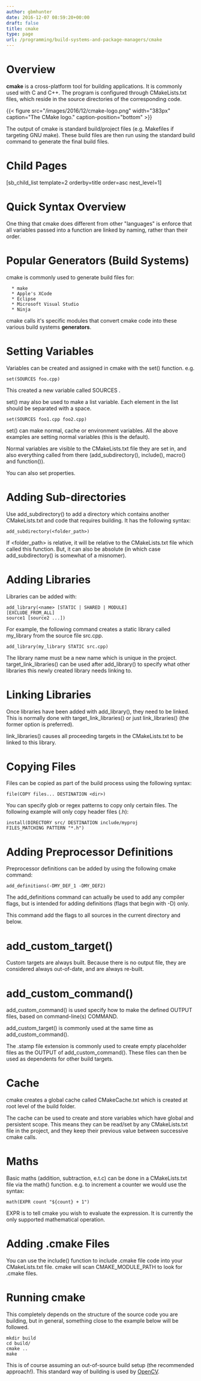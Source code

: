 ```yaml
---
author: gbmhunter
date: 2016-12-07 08:59:20+00:00
draft: false
title: cmake
type: page
url: /programming/build-systems-and-package-managers/cmake
---
```


# Overview




**cmake** is a cross-platform tool for building applications. It is commonly used with C and C++. The program is configured through CMakeLists.txt files, which reside in the source directories of the corresponding code.


{{< figure src="/images/2016/12/cmake-logo.png" width="383px" caption="The CMake logo." caption-position="bottom" >}}


The output of cmake is standard build/project files (e.g. Makefiles if targeting GNU make). These build files are then run using the standard build command to generate the final build files.




# Child Pages




[sb_child_list template=2 orderby=title order=asc nest_level=1]




# Quick Syntax Overview




One thing that cmake does different from other "languages" is enforce that all variables passed into a function are linked by naming, rather than their order.




# Popular Generators (Build Systems)




cmake is commonly used to generate build files for:





	  * make
	  * Apple's XCode
	  * Eclipse
	  * Microsoft Visual Studio
	  * Ninja



cmake calls it's specific modules that convert cmake code into these various build systems **generators**.




# Setting Variables




Variables can be created and assigned in cmake with the set() function. e.g.



    
    set(SOURCES foo.cpp)




This created a new variable called SOURCES .




set() may also be used to make a list variable. Each element in the list should be separated with a space.



    
    set(SOURCES foo1.cpp foo2.cpp)




set() can make normal, cache or environment variables. All the above examples are setting normal variables (this is the default).




Normal variables are visible to the CMakeLists.txt file they are set in, and also everything called from there (add_subdirectory(), include(), macro() and function()).




You can also set properties.




# Adding Sub-directories




Use add_subdirectory() to add a directory which contains another CMakeLists.txt and code that requires building. It has the following syntax:



    
    add_subdirectory(<folder_path>)




If <folder_path> is relative, it will be relative to the CMakeLists.txt file which called this function. But, it can also be absolute (in which case add_subdirectory() is somewhat of a misnomer).




# Adding Libraries




Libraries can be added with:



    
    add_library(<name> [STATIC | SHARED | MODULE]
    [EXCLUDE_FROM_ALL]
    source1 [source2 ...])




For example, the following command creates a static library called my_library from the source file src.cpp.



    
    add_library(my_library STATIC src.cpp)




The library name must be a new name which is unique in the project. target_link_libraries() can be used after add_library() to specify what other libraries this newly created library needs linking to.




# Linking Libraries




Once libraries have been added with add_library(), they need to be linked. This is normally done with target_link_libraries() or just link_libraries() (the former option is preferred).




link_libraries() causes all proceeding targets in the CMakeLists.txt to be linked to this library.




# Copying Files




Files can be copied as part of the build process using the following syntax:



    
    file(COPY files... DESTINATION <dir>)




You can specify glob or regex patterns to copy only certain files. The following example will only copy header files (.h):



    
    install(DIRECTORY src/ DESTINATION include/myproj
    FILES_MATCHING PATTERN "*.h")




# Adding Preprocessor Definitions




Preprocessor definitions can be added by using the following cmake command:



    
    add_definitions(-DMY_DEF_1 -DMY_DEF2)




The add_definitions command can actually be used to add any compiler flags, but is intended for adding definitions (flags that begin with -D) only.




This command add the flags to all sources in the current directory and below.




# add_custom_target()




Custom targets are always built. Because there is no output file, they are considered always out-of-date, and are always re-built.




# add_custom_command()




add_custom_command() is used specify how to make the defined OUTPUT files, based on command-line(s) COMMAND.




add_custom_target() is commonly used at the same time as add_custom_command().




The .stamp file extension is commonly used to create empty placeholder files as the OUTPUT of add_custom_command(). These files can then be used as dependents for other build targets.




# Cache




cmake creates a global cache called CMakeCache.txt which is created at root level of the build folder.




The cache can be used to create and store variables which have global and persistent scope. This means they can be read/set by any CMakeLists.txt file in the project, and they keep their previous value between successive cmake calls.




# Maths




Basic maths (addition, subtraction, e.t.c) can be done in a CMakeLists.txt file via the math() function. e.g. to increment a counter we would use the syntax:



    
    math(EXPR count "${count} + 1")




EXPR is to tell cmake you wish to evaluate the expression. It is currently the only supported mathematical operation.




# Adding .cmake Files




You can use the include() function to include .cmake file code into your CMakeLists.txt file. cmake will scan CMAKE_MODULE_PATH to look for .cmake files.




# Running cmake




This completely depends on the structure of the source code you are building, but in general, something close to the example below will be followed.



    
    mkdir build
    cd build/
    cmake ..
    make




This is of course assuming an out-of-source build setup (the recommended approach!). This standard way of building is used by [OpenCV](http://opencv.org/).




# 
